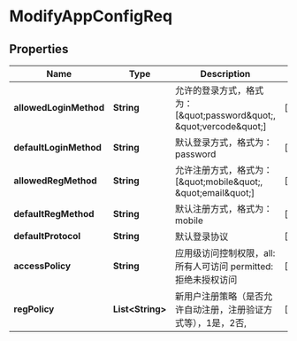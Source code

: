 

# ModifyAppConfigReq


## Properties

| Name | Type | Description | Notes |
|------------ | ------------- | ------------- | -------------|
|**allowedLoginMethod** | **String** | 允许的登录方式，格式为：[\&quot;password\&quot;, \&quot;vercode\&quot;] |  [optional] |
|**defaultLoginMethod** | **String** | 默认登录方式，格式为：password |  [optional] |
|**allowedRegMethod** | **String** | 允许注册方式，格式为：[\&quot;mobile\&quot;, \&quot;email\&quot;] |  [optional] |
|**defaultRegMethod** | **String** | 默认注册方式，格式为：mobile |  [optional] |
|**defaultProtocol** | **String** | 默认登录协议 |  [optional] |
|**accessPolicy** | **String** | 应用级访问控制权限，all: 所有人可访问 permitted: 拒绝未授权访问 |  [optional] |
|**regPolicy** | **List&lt;String&gt;** | 新用户注册策略（是否允许自动注册，注册验证方式等），1是，2否, |  [optional] |



